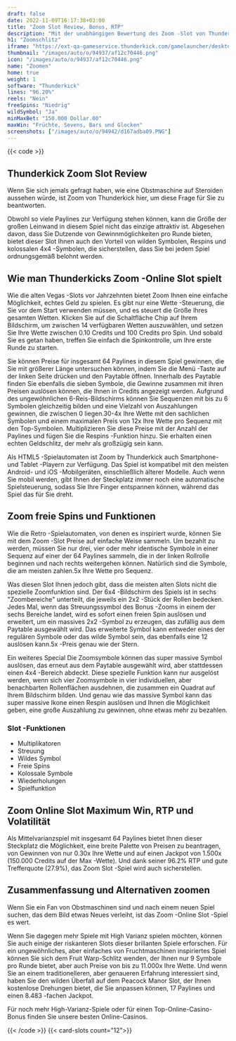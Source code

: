 ```yaml
---
draft: false
date: 2022-11-09T16:17:38+03:00
title: "Zoom Slot Review, Bonus, RTP"
description: "Mit der unabhängigen Bewertung des Zoom -Slot von Thunderkick können Sie kostenlos oder echtes Geld spielen und hier einen Bonus erhalten!"
h1: "Zoomschlitz"
iframe: "https://ext-qa-gameservice.thunderkick.com/gamelauncher/desktopLauncher/external-lobby?gameId=tk-s1-g4&container=container&operatorId=2"
thumbnail: "/images/auto/o/94937/af12c70446.png"
icon: "/images/auto/o/94937/af12c70446.png"
name: "Zoomen"
home: true
weight: 1
software: "Thunderkick"
lines: "96.20%"
reels: "Nein"
freeSpins: "Niedrig"
wildSymbol: "Ja"
minMaxBet: "150.000 Dollar.00"
maxWin: "Früchte, Sevens, Bars und Glocken"
screenshots: ["/images/auto/o/94942/d167adba09.PNG"]
---
```


{{< code >}}<h2>Thunderkick Zoom Slot Review</h2><p>Wenn Sie sich jemals gefragt haben, wie eine Obstmaschine auf Steroiden aussehen würde, ist Zoom von Thunderkick hier, um diese Frage für Sie zu beantworten.</p><p>Obwohl so viele Paylines zur Verfügung stehen können, kann die Größe der großen Leinwand in diesem Spiel nicht das einzige attraktiv ist. Abgesehen davon, dass Sie Dutzende von Gewinnmöglichkeiten pro Runde bieten, bietet dieser Slot Ihnen auch den Vorteil von wilden Symbolen, Respins und kolossalen 4x4 -Symbolen, die sicherstellen, dass Sie bei jedem Spiel ordnungsgemäß belohnt werden.</p><h2>Wie man Thunderkicks Zoom -Online Slot spielt</h2><p>Wie die alten Vegas -Slots vor Jahrzehnten bietet Zoom Ihnen eine einfache Möglichkeit, echtes Geld zu spielen. Es gibt nur eine Wette -Steuerung, die Sie vor dem Start verwenden müssen, und es steuert die Größe Ihres gesamten Wetten. Klicken Sie auf die Schaltfläche Chip auf Ihrem Bildschirm, um zwischen 14 verfügbaren Wetten auszuwählen, und setzen Sie Ihre Wette zwischen 0.10 Credits und 100 Credits pro Spin. Und sobald Sie es getan haben, treffen Sie einfach die Spinkontrolle, um Ihre erste Runde zu starten.</p><p>Sie können Preise für insgesamt 64 Paylines in diesem Spiel gewinnen, die Sie mit größerer Länge untersuchen können, indem Sie die Menü -Taste auf der linken Seite drücken und den Paytable öffnen. Innerhalb des Paytable finden Sie ebenfalls die sieben Symbole, die Gewinne zusammen mit ihren Preisen auslösen können, die Ihnen in Credits angezeigt werden. Aufgrund des ungewöhnlichen 6-Reis-Bildschirms können Sie Sequenzen mit bis zu 6 Symbolen gleichzeitig bilden und eine Vielzahl von Auszahlungen gewinnen, die zwischen 0 liegen.30-4x Ihre Wette mit den sachlichen Symbolen und einem maximalen Preis von 12x Ihre Wette pro Sequenz mit den Top-Symbolen. Multiplizieren Sie diese Preise mit der Anzahl der Paylines und fügen Sie die Respins -Funktion hinzu. Sie erhalten einen echten Geldschlitz, der mehr als großzügig sein kann.</p><p>Als HTML5 -Spielautomaten ist Zoom by Thunderkick auch Smartphone- und Tablet -Playern zur Verfügung. Das Spiel ist kompatibel mit den meisten Android- und iOS -Mobilgeräten, einschließlich älterer Modelle.  Auch wenn Sie mobil werden, gibt Ihnen der Steckplatz immer noch eine automatische Spielsteuerung, sodass Sie Ihre Finger entspannen können, während das Spiel das für Sie dreht.</p><h2>Zoom freie Spins und Funktionen</h2><p>Wie die Retro -Spielautomaten, von denen es inspiriert wurde, können Sie mit dem Zoom -Slot Preise auf einfache Weise sammeln. Um bezahlt zu werden, müssen Sie nur drei, vier oder mehr identische Symbole in einer Sequenz auf einer der 64 Paylines sammeln, die in der linken Rollrolle beginnen und nach rechts weitergehen können. Natürlich sind die Symbole, die am meisten zahlen.5x Ihre Wette pro Sequenz.</p><p>Was diesen Slot Ihnen jedoch gibt, dass die meisten alten Slots nicht die spezielle Zoomfunktion sind. Der 6x4 -Bildschirm des Spiels ist in sechs "Zoombereiche" unterteilt, die jeweils ein 2x2 -Stück der Rollen bedecken. Jedes Mal, wenn das Streuungssymbol des Bonus -Zooms in einem der sechs Bereiche landet, wird es sofort einen freien Spin auslösen und erweitert, um ein massives 2x2 -Symbol zu erzeugen, das zufällig aus dem Paytable ausgewählt wird. Das erweiterte Symbol kann entweder eines der regulären Symbole oder das wilde Symbol sein, das ebenfalls eine 12 auslösen kann.5x -Preis genau wie der Stern.</p><p>Ein weiteres Special Die Zoomsymbole können das super massive Symbol auslösen, das erneut aus dem Paytable ausgewählt wird, aber stattdessen einen 4x4 -Bereich abdeckt. Diese spezielle Funktion kann nur ausgelöst werden, wenn sich vier Zoomsymbole in vier individuellen, aber benachbarten Rollenflächen ausdehnen, die zusammen ein Quadrat auf Ihrem Bildschirm bilden. Und genau wie das massive Symbol kann das super massive Ikone einen Respin auslösen und Ihnen die Möglichkeit geben, eine große Auszahlung zu gewinnen, ohne etwas mehr zu bezahlen.</p><h3>
Slot -Funktionen</h3><ul>
<li></span>
Multiplikatoren</li>
<li></span>
Streuung</li>
<li></span>
Wildes Symbol</li>
<li></span>
Freie Spins</li>
<li></span>
Kolossale Symbole</li>
<li></span>
Wiederholungen</li>
<li></span>
Spielfunktion</li></ul><h2>Zoom Online Slot Maximum Win, RTP und Volatilität</h2><p>Als Mittelvarianzspiel mit insgesamt 64 Paylines bietet Ihnen dieser Steckplatz die Möglichkeit, eine breite Palette von Preisen zu beantragen, von Gewinnen von nur 0.30x Ihre Wette und auf einen Jackpot von 1.500x (150.000 Credits auf der Max -Wette). Und dank seiner 96.2% RTP und gute Trefferquote (27.9%), das Zoom Slot -Spiel wird auch sicherstellen.</p><h2>Zusammenfassung und Alternativen zoomen</h2><p>Wenn Sie ein Fan von Obstmaschinen sind und nach einem neuen Spiel suchen, das dem Bild etwas Neues verleiht, ist das Zoom -Online Slot -Spiel es wert.</p><p>Wenn Sie dagegen mehr Spiele mit High Varianz spielen möchten, können Sie auch einige der riskanteren Slots dieser brillanten Spiele erforschen. Für ein ungewöhnliches, aber einfaches von Fruchtmaschinen inspiriertes Spiel können Sie sich dem Fruit Warp-Schlitz wenden, der Ihnen nur 9 Symbole pro Runde bietet, aber auch Preise von bis zu 11.000x Ihre Wette. Und wenn Sie an einem traditionelleren, aber genaueren Erfahrung interessiert sind, haben Sie den wilden Überfall auf dem Peacock Manor Slot, der Ihnen kostenlose Drehungen bietet, die Sie anpassen können, 17 Paylines und einen 8.483 -fachen Jackpot.</p><p>Für noch mehr High-Varianz-Spiele oder für einen Top-Online-Casino-Bonus finden Sie unsere besten Online-Casinos.</p>{{< /code >}}
{{< card-slots count="12">}}